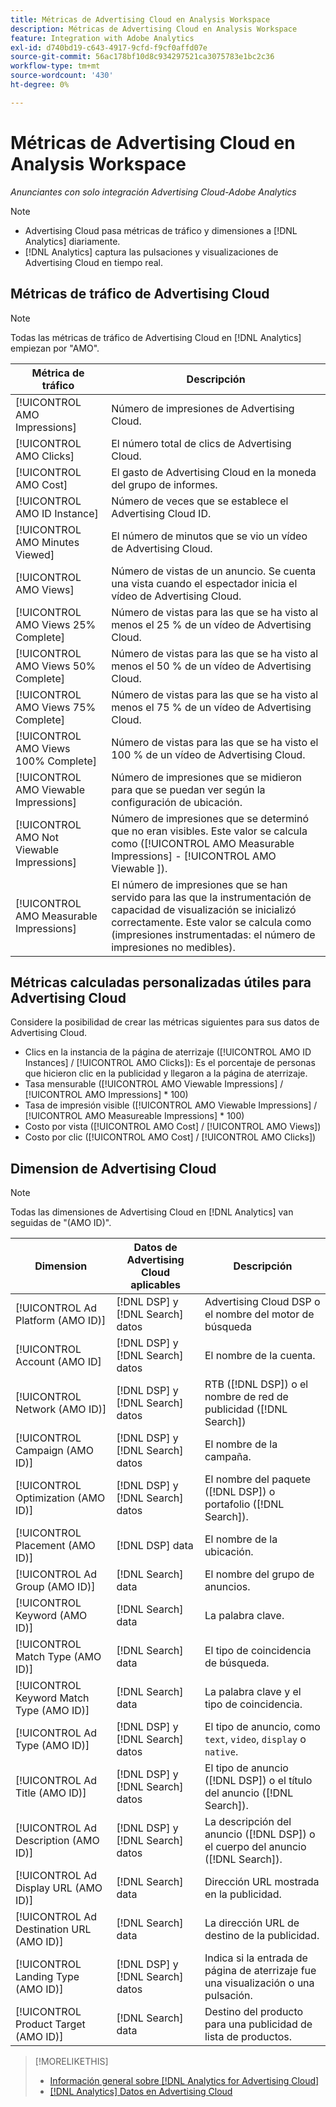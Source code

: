 ```yaml
---
title: Métricas de Advertising Cloud en Analysis Workspace
description: Métricas de Advertising Cloud en Analysis Workspace
feature: Integration with Adobe Analytics
exl-id: d740bd19-c643-4917-9cfd-f9cf0affd07e
source-git-commit: 56ac178bf10d8c934297521ca3075783e1bc2c36
workflow-type: tm+mt
source-wordcount: '430'
ht-degree: 0%

---
```


# Métricas de Advertising Cloud en Analysis Workspace

*Anunciantes con solo integración Advertising Cloud-Adobe Analytics*

>[!NOTE]
>
>* Advertising Cloud pasa métricas de tráfico y dimensiones a [!DNL Analytics] diariamente.
>* [!DNL Analytics] captura las pulsaciones y visualizaciones de Advertising Cloud en tiempo real.


## Métricas de tráfico de Advertising Cloud

>[!NOTE]
>
>Todas las métricas de tráfico de Advertising Cloud en [!DNL Analytics] empiezan por &quot;AMO&quot;.

| Métrica de tráfico | Descripción |
| -------------- | ----------- |
| [!UICONTROL AMO Impressions] | Número de impresiones de Advertising Cloud. |
| [!UICONTROL AMO Clicks] | El número total de clics de Advertising Cloud. |
| [!UICONTROL AMO Cost] | El gasto de Advertising Cloud en la moneda del grupo de informes. |
| [!UICONTROL AMO ID Instance] | Número de veces que se establece el Advertising Cloud ID. |
| [!UICONTROL AMO Minutes Viewed] | El número de minutos que se vio un vídeo de Advertising Cloud. |
| [!UICONTROL AMO Views] | Número de vistas de un anuncio. Se cuenta una vista cuando el espectador inicia el vídeo de Advertising Cloud. |
| [!UICONTROL AMO Views 25% Complete] | Número de vistas para las que se ha visto al menos el 25 % de un vídeo de Advertising Cloud. |
| [!UICONTROL AMO Views 50% Complete] | Número de vistas para las que se ha visto al menos el 50 % de un vídeo de Advertising Cloud. |
| [!UICONTROL AMO Views 75% Complete] | Número de vistas para las que se ha visto al menos el 75 % de un vídeo de Advertising Cloud. |
| [!UICONTROL AMO Views 100% Complete] | Número de vistas para las que se ha visto el 100 % de un vídeo de Advertising Cloud. |
| [!UICONTROL AMO Viewable Impressions] | Número de impresiones que se midieron para que se puedan ver según la configuración de ubicación. |
| [!UICONTROL AMO Not Viewable Impressions] | Número de impresiones que se determinó que no eran visibles. Este valor se calcula como ([!UICONTROL AMO Measurable Impressions] - [!UICONTROL AMO Viewable ]). |
| [!UICONTROL AMO Measurable Impressions] | El número de impresiones que se han servido para las que la instrumentación de capacidad de visualización se inicializó correctamente. Este valor se calcula como (impresiones instrumentadas: el número de impresiones no medibles). |

## Métricas calculadas personalizadas útiles para Advertising Cloud

Considere la posibilidad de crear las métricas siguientes para sus datos de Advertising Cloud.

* Clics en la instancia de la página de aterrizaje ([!UICONTROL AMO ID Instances] / [!UICONTROL AMO Clicks]): Es el porcentaje de personas que hicieron clic en la publicidad y llegaron a la página de aterrizaje.
* Tasa mensurable ([!UICONTROL AMO Viewable Impressions] / [!UICONTROL AMO Impressions] * 100)
* Tasa de impresión visible ([!UICONTROL AMO Viewable Impressions] / [!UICONTROL AMO Measureable Impressions] * 100)
* Costo por vista ([!UICONTROL AMO Cost] / [!UICONTROL AMO Views])
* Costo por clic ([!UICONTROL AMO Cost] / [!UICONTROL AMO Clicks])

## Dimension de Advertising Cloud

>[!NOTE]
>
>Todas las dimensiones de Advertising Cloud en [!DNL Analytics] van seguidas de &quot;(AMO ID)&quot;.

| Dimension | Datos de Advertising Cloud aplicables | Descripción |
| ----------- | ---------- | ---------- |
| [!UICONTROL Ad Platform (AMO ID)] | [!DNL DSP] y  [!DNL Search] datos | Advertising Cloud DSP o el nombre del motor de búsqueda |
| [!UICONTROL Account (AMO ID] | [!DNL DSP] y  [!DNL Search] datos | El nombre de la cuenta. |
| [!UICONTROL Network (AMO ID)] | [!DNL DSP] y  [!DNL Search] datos | RTB ([!DNL DSP]) o el nombre de red de publicidad ([!DNL Search]) |
| [!UICONTROL Campaign (AMO ID)] | [!DNL DSP] y  [!DNL Search] datos | El nombre de la campaña. |
| [!UICONTROL Optimization (AMO ID)] | [!DNL DSP] y  [!DNL Search] datos | El nombre del paquete ([!DNL DSP]) o portafolio ([!DNL Search]). |
| [!UICONTROL Placement (AMO ID)] | [!DNL DSP] data | El nombre de la ubicación. |
| [!UICONTROL Ad Group (AMO ID)] | [!DNL Search] data | El nombre del grupo de anuncios. |
| [!UICONTROL Keyword (AMO ID)] | [!DNL Search] data | La palabra clave. |
| [!UICONTROL Match Type (AMO ID)] | [!DNL Search] data | El tipo de coincidencia de búsqueda. |
| [!UICONTROL Keyword Match Type (AMO ID)] | [!DNL Search] data | La palabra clave y el tipo de coincidencia. |
| [!UICONTROL Ad Type (AMO ID)] | [!DNL DSP] y  [!DNL Search] datos | El tipo de anuncio, como `text`, `video`, `display` o `native`. |
| [!UICONTROL Ad Title (AMO ID)] | [!DNL DSP] y  [!DNL Search] datos | El tipo de anuncio ([!DNL DSP]) o el título del anuncio ([!DNL Search]). |
| [!UICONTROL Ad Description (AMO ID)] | [!DNL DSP] y  [!DNL Search] datos | La descripción del anuncio ([!DNL DSP]) o el cuerpo del anuncio ([!DNL Search]). |
| [!UICONTROL Ad Display URL (AMO ID)] | [!DNL Search] data | Dirección URL mostrada en la publicidad. |
| [!UICONTROL Ad Destination URL (AMO ID)] | [!DNL Search] data | La dirección URL de destino de la publicidad. |
| [!UICONTROL Landing Type (AMO ID)] | [!DNL DSP] y  [!DNL Search] datos | Indica si la entrada de página de aterrizaje fue una visualización o una pulsación. |
| [!UICONTROL Product Target (AMO ID)] | [!DNL Search] data | Destino del producto para una publicidad de lista de productos. |

>[!MORELIKETHIS]
>
>* [Información general sobre [!DNL Analytics for Advertising Cloud]](overview.md)
>* [[!DNL Analytics] Datos en Advertising Cloud](/help/integrations/analytics/analytics-data-in-advertising-cloud.md)

